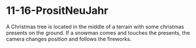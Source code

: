 # 11-16-PrositNeuJahr
A Christmas tree is located in the middle of a terrain with some christmas presents on the ground. If a snowman comes and touches the presents, the camera changes position and follows the fireworks.
